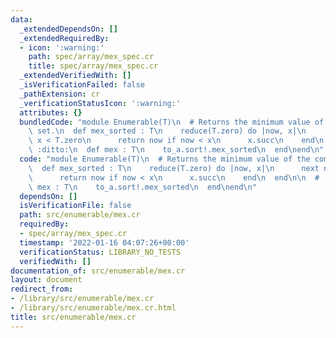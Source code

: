 ```yaml
---
data:
  _extendedDependsOn: []
  _extendedRequiredBy:
  - icon: ':warning:'
    path: spec/array/mex_spec.cr
    title: spec/array/mex_spec.cr
  _extendedVerifiedWith: []
  _isVerificationFailed: false
  _pathExtension: cr
  _verificationStatusIcon: ':warning:'
  attributes: {}
  bundledCode: "module Enumerable(T)\n  # Returns the minimum value of the complement\
    \ set.\n  def mex_sorted : T\n    reduce(T.zero) do |now, x|\n      next now if\
    \ x < T.zero\n      return now if now < x\n      x.succ\n    end\n  end\n\n  #\
    \ :ditto:\n  def mex : T\n    to_a.sort!.mex_sorted\n  end\nend\n"
  code: "module Enumerable(T)\n  # Returns the minimum value of the complement set.\n\
    \  def mex_sorted : T\n    reduce(T.zero) do |now, x|\n      next now if x < T.zero\n\
    \      return now if now < x\n      x.succ\n    end\n  end\n\n  # :ditto:\n  def\
    \ mex : T\n    to_a.sort!.mex_sorted\n  end\nend\n"
  dependsOn: []
  isVerificationFile: false
  path: src/enumerable/mex.cr
  requiredBy:
  - spec/array/mex_spec.cr
  timestamp: '2022-01-16 04:07:26+00:00'
  verificationStatus: LIBRARY_NO_TESTS
  verifiedWith: []
documentation_of: src/enumerable/mex.cr
layout: document
redirect_from:
- /library/src/enumerable/mex.cr
- /library/src/enumerable/mex.cr.html
title: src/enumerable/mex.cr
---
```

